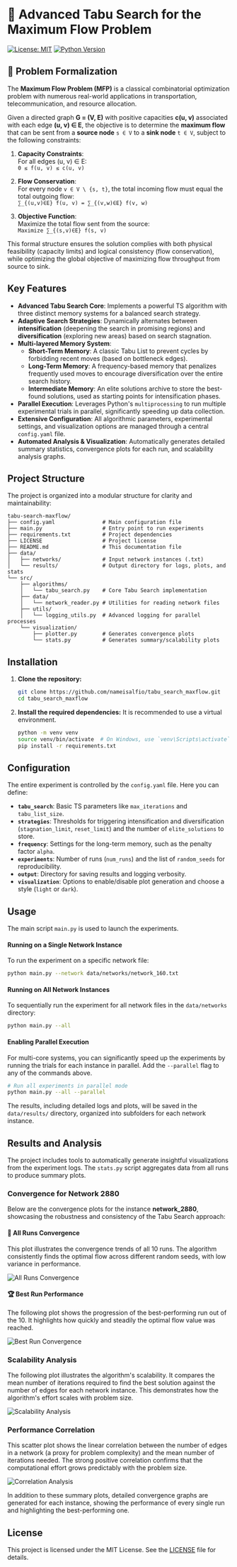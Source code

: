 # 🚀 Advanced Tabu Search for the Maximum Flow Problem

[![License: MIT](https://img.shields.io/badge/License-MIT-yellow.svg)](https://opensource.org/licenses/MIT)
[![Python Version](https://img.shields.io/badge/python-3.8%2B-blue.svg)](https://www.python.org/downloads/)

## 🔎 Problem Formalization

The **Maximum Flow Problem (MFP)** is a classical combinatorial optimization problem with numerous real-world applications in transportation, telecommunication, and resource allocation.

Given a directed graph **G = (V, E)** with positive capacities **c(u, v)** associated with each edge **(u, v) ∈ E**, the objective is to determine the **maximum flow** that can be sent from a **source node** `s ∈ V` to a **sink node** `t ∈ V`, subject to the following constraints:

1. **Capacity Constraints**:  
   For all edges (u, v) ∈ E:  
   `0 ≤ f(u, v) ≤ c(u, v)`

2. **Flow Conservation**:  
   For every node `v ∈ V \ {s, t}`, the total incoming flow must equal the total outgoing flow:  
   `∑_{(u,v)∈E} f(u, v) = ∑_{(v,w)∈E} f(v, w)`

3. **Objective Function**:  
   Maximize the total flow sent from the source:  
   `Maximize ∑_{(s,v)∈E} f(s, v)`

This formal structure ensures the solution complies with both physical feasibility (capacity limits) and logical consistency (flow conservation), while optimizing the global objective of maximizing flow throughput from source to sink.

## Key Features

- **Advanced Tabu Search Core**: Implements a powerful TS algorithm with three distinct memory systems for a balanced search strategy.
- **Adaptive Search Strategies**: Dynamically alternates between **intensification** (deepening the search in promising regions) and **diversification** (exploring new areas) based on search stagnation.
- **Multi-layered Memory System**:
  - **Short-Term Memory**: A classic Tabu List to prevent cycles by forbidding recent moves (based on bottleneck edges).
  - **Long-Term Memory**: A frequency-based memory that penalizes frequently used moves to encourage diversification over the entire search history.
  - **Intermediate Memory**: An elite solutions archive to store the best-found solutions, used as starting points for intensification phases.
- **Parallel Execution**: Leverages Python's `multiprocessing` to run multiple experimental trials in parallel, significantly speeding up data collection.
- **Extensive Configuration**: All algorithmic parameters, experimental settings, and visualization options are managed through a central `config.yaml` file.
- **Automated Analysis & Visualization**: Automatically generates detailed summary statistics, convergence plots for each run, and scalability analysis graphs.

## Project Structure

The project is organized into a modular structure for clarity and maintainability:

```
tabu-search-maxflow/
├── config.yaml               # Main configuration file
├── main.py                   # Entry point to run experiments
├── requirements.txt          # Project dependencies
├── LICENSE                   # Project license
├── README.md                 # This documentation file
├── data/
│   ├── networks/             # Input network instances (.txt)
│   └── results/              # Output directory for logs, plots, and stats
└── src/
    ├── algorithms/
    │   └── tabu_search.py    # Core Tabu Search implementation
    ├── data/
    │   └── network_reader.py # Utilities for reading network files
    ├── utils/
    │   └── logging_utils.py  # Advanced logging for parallel processes
    └── visualization/
        ├── plotter.py        # Generates convergence plots
        └── stats.py          # Generates summary/scalability plots
```

## Installation

1.  **Clone the repository:**
    ```bash
    git clone https://github.com/nameisalfio/tabu_search_maxflow.git
    cd tabu_search_maxflow
    ```

2.  **Install the required dependencies:**
    It is recommended to use a virtual environment.
    ```bash
    python -m venv venv
    source venv/bin/activate  # On Windows, use `venv\Scripts\activate`
    pip install -r requirements.txt
    ```

## Configuration

The entire experiment is controlled by the `config.yaml` file. Here you can define:
- **`tabu_search`**: Basic TS parameters like `max_iterations` and `tabu_list_size`.
- **`strategies`**: Thresholds for triggering intensification and diversification (`stagnation_limit`, `reset_limit`) and the number of `elite_solutions` to store.
- **`frequency`**: Settings for the long-term memory, such as the penalty factor `alpha`.
- **`experiments`**: Number of runs (`num_runs`) and the list of `random_seeds` for reproducibility.
- **`output`**: Directory for saving results and logging verbosity.
- **`visualization`**: Options to enable/disable plot generation and choose a style (`light` or `dark`).

## Usage

The main script `main.py` is used to launch the experiments.

#### Running on a Single Network Instance

To run the experiment on a specific network file:

```bash
python main.py --network data/networks/network_160.txt
```

#### Running on All Network Instances

To sequentially run the experiment for all network files in the `data/networks` directory:

```bash
python main.py --all
```

#### Enabling Parallel Execution

For multi-core systems, you can significantly speed up the experiments by running the trials for each instance in parallel. Add the `--parallel` flag to any of the commands above.

```bash
# Run all experiments in parallel mode
python main.py --all --parallel
```
The results, including detailed logs and plots, will be saved in the `data/results/` directory, organized into subfolders for each network instance.

## Results and Analysis

The project includes tools to automatically generate insightful visualizations from the experiment logs. The `stats.py` script aggregates data from all runs to produce summary plots.

### Convergence for Network 2880

Below are the convergence plots for the instance **network_2880**, showcasing the robustness and consistency of the Tabu Search approach:

#### 🔁 All Runs Convergence

This plot illustrates the convergence trends of all 10 runs. The algorithm consistently finds the optimal flow across different random seeds, with low variance in performance.

![All Runs Convergence](data/results/network_2880/convergence_all_runs_network_2880.png)

#### 🏆 Best Run Performance

The following plot shows the progression of the best-performing run out of the 10. It highlights how quickly and steadily the optimal flow value was reached.

![Best Run Convergence](data/results/network_2880/convergence_best_run_network_2880.png)

### Scalability Analysis

The following plot illustrates the algorithm's scalability. It compares the mean number of iterations required to find the best solution against the number of edges for each network instance. This demonstrates how the algorithm's effort scales with problem size.

![Scalability Analysis](data/results/stats/scalability_by_instance.png)

### Performance Correlation

This scatter plot shows the linear correlation between the number of edges in a network (a proxy for problem complexity) and the mean number of iterations needed. The strong positive correlation confirms that the computational effort grows predictably with the problem size.

![Correlation Analysis](data/results/stats/correlation_edges_vs_iterations.png)

In addition to these summary plots, detailed convergence graphs are generated for each instance, showing the performance of every single run and highlighting the best-performing one.

## License

This project is licensed under the MIT License. See the [LICENSE](LICENSE) file for details.